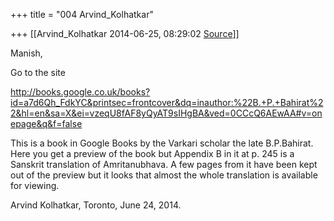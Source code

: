 +++
title = "004 Arvind_Kolhatkar"

+++
[[Arvind_Kolhatkar	2014-06-25, 08:29:02 [Source](https://groups.google.com/g/samskrita/c/WkIakF6H0m0)]]



Manish,

  

Go to the site

<http://books.google.co.uk/books?id=a7d6Qh_FdkYC&printsec=frontcover&dq=inauthor:%22B.+P.+Bahirat%22&hl=en&sa=X&ei=vzeqU8fAF8yQyAT9sIHgBA&ved=0CCcQ6AEwAA#v=onepage&q&f=false>

  

This is a book in Google Books by the Varkari scholar the late
B.P.Bahirat. Here you get a preview of the book but Appendix B in it at p. 245 is a Sanskrit translation of Amritanubhava. A few pages from it have been kept out of the preview but it looks that almost the whole translation is available for viewing.

  

Arvind Kolhatkar, Toronto, June 24, 2014.

> 
> > 
> > 
> > 
> > 
> > 
> > 
> > 


